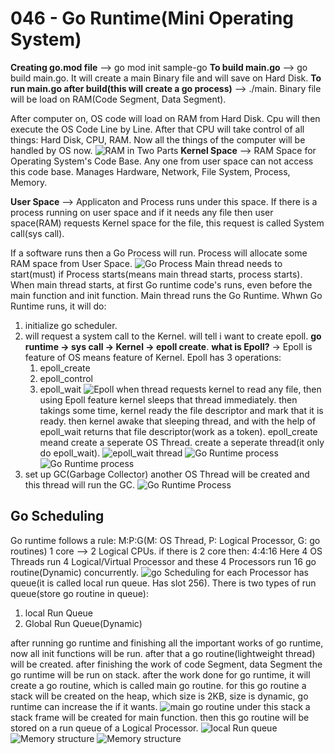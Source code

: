 # 046 - Go Runtime(Mini Operating System)
**Creating go.mod file** --> go mod init sample-go
**To build main.go** --> go build main.go. It will create a main Binary file and will save on Hard Disk.
**To run main.go after build(this will create a go process)** --> ./main. Binary file will be load on RAM(Code Segment, Data Segment).

After computer on,
OS code will load on RAM from Hard Disk. Cpu will then execute the OS Code Line by Line. After that CPU will take control of all things: Hard Disk, CPU, RAM. Now all the things of the computer will be handled by OS now.
![RAM in Two Parts](assets/image.png)
**Kernel Space** --> RAM Space for Operating System's Code Base. Any one from user space can not access this code base. Manages Hardware, Network, File System, Process, Memory.

**User Space** --> Applicaton and Process runs under this space. If there is a process running on user space and if it needs any file then user space(RAM) requests Kernel space for the file, this request is called System call(sys call).

If a software runs then a Go Process will run. Process will allocate some RAM space from User Space. 
![Go Process](assets/image%20copy.png)
Main thread needs to start(must) if Process starts(means main thread starts, process starts). 
When main thread starts, at first Go runtime code's runs, even before the main function and init function. Main thread runs the Go Runtime. Whwn Go Runtime runs, it will do:
1) initialize go scheduler.
2) will request a system call to the Kernel. will tell i want to create epoll. 
   **go runtime -> sys call -> Kernel -> epoll create**.
   **what is Epoll?** -> Epoll is feature of OS means feature of Kernel. Epoll has 3 operations:
   1) epoll_create
   2) epoll_control
   3) epoll_wait
   ![Epoll](assets/image%20copy%202.png)
   when thread requests kernel to read any file, then using Epoll feature kernel sleeps that thread immediately. then takings some time, kernel ready the file descriptor and mark that it is ready. 
   then kernel awake that sleeping thread, and with the help of epoll_wait returns that file descriptor(work as a token).
   epoll_create meand create a seperate OS Thread. 
   create a seperate thread(it only do epoll_wait).
   ![epoll_wait thread](assets/image%20copy%203.png)
![Go Runtime process](assets/image%20copy%204.png)
![Go Runtime process](assets/image%20copy%205.png)
3) set up GC(Garbage Collector)
   another OS Thread will be created and this thread will run the GC.
   ![Go Runtime Process](assets/image%20copy%206.png)

## Go Scheduling
Go runtime follows a rule: M:P:G(M: OS Thread, P: Logical Processor, G: go routines)
1 core --> 2 Logical CPUs.
if there is 2 core then:
4:4:16
Here 4 OS Threads run 4 Logical/Virtual Processor and these 4 Processors run 16 go routine(Dynamic) concurrently.
![go Scheduling](assets/image%20copy%207.png)
for each Processor has queue(it is called local run queue. Has slot 256).
There is two types of run queue(store go routine in queue):
1) local Run Queue
2) Global Run Queue(Dynamic)

after running go runtime and finishing all the important works of go runtime, now all init functions will be run. after that a go routine(lightweight thread) will be created.
after finishing the work of code Segment, data Segment the go runtime will be run on stack. after the work done for go runtime, it will create a go routine, which is called main go routine.
for this go routine a stack will be created on the heap, which size is 2KB, size is dynamic, go runtime can increase the if it wants. 
![main go routine](assets/image%20copy%209.png)
under this stack a stack frame will be created for main function. then this go routine will be stored on a run queue of a Logical Processor.
![local Run queue](assets/image%20copy%208.png)
![Memory structure](assets/image%20copy%2010.png)
![Memory structure](assets/image%20copy%2011.png)